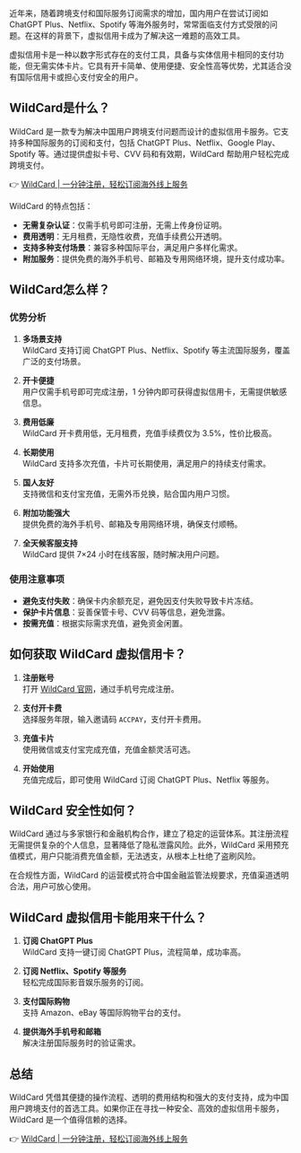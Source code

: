 近年来，随着跨境支付和国际服务订阅需求的增加，国内用户在尝试订阅如 ChatGPT Plus、Netflix、Spotify 等海外服务时，常常面临支付方式受限的问题。在这样的背景下，虚拟信用卡成为了解决这一难题的高效工具。

虚拟信用卡是一种以数字形式存在的支付工具，具备与实体信用卡相同的支付功能，但无需实体卡片。它具有开卡简单、使用便捷、安全性高等优势，尤其适合没有国际信用卡或担心支付安全的用户。

## WildCard是什么？

WildCard 是一款专为解决中国用户跨境支付问题而设计的虚拟信用卡服务。它支持多种国际服务的订阅和支付，包括 ChatGPT Plus、Netflix、Google Play、Spotify 等。通过提供虚拟卡号、CVV 码和有效期，WildCard 帮助用户轻松完成跨境支付。

👉 [WildCard | 一分钟注册，轻松订阅海外线上服务](https://bit.ly/bewildcard)

WildCard 的特点包括：
- **无需复杂认证**：仅需手机号即可注册，无需上传身份证明。
- **费用透明**：无月租费，无隐性收费，充值手续费公开透明。
- **支持多种支付场景**：兼容多种国际平台，满足用户多样化需求。
- **附加服务**：提供免费的海外手机号、邮箱及专用网络环境，提升支付成功率。

## WildCard怎么样？

### 优势分析
1. **多场景支持**  
   WildCard 支持订阅 ChatGPT Plus、Netflix、Spotify 等主流国际服务，覆盖广泛的支付场景。

2. **开卡便捷**  
   用户仅需手机号即可完成注册，1 分钟内即可获得虚拟信用卡，无需提供敏感信息。

3. **费用低廉**  
   WildCard 开卡费用低，无月租费，充值手续费仅为 3.5%，性价比极高。

4. **长期使用**  
   WildCard 支持多次充值，卡片可长期使用，满足用户的持续支付需求。

5. **国人友好**  
   支持微信和支付宝充值，无需外币兑换，贴合国内用户习惯。

6. **附加功能强大**  
   提供免费的海外手机号、邮箱及专用网络环境，确保支付顺畅。

7. **全天候客服支持**  
   WildCard 提供 7×24 小时在线客服，随时解决用户问题。

### 使用注意事项
- **避免支付失败**：确保卡内余额充足，避免因支付失败导致卡片冻结。
- **保护卡片信息**：妥善保管卡号、CVV 码等信息，避免泄露。
- **按需充值**：根据实际需求充值，避免资金闲置。

## 如何获取 WildCard 虚拟信用卡？

1. **注册账号**  
   打开 [WildCard 官网](https://bit.ly/bewildcard)，通过手机号完成注册。

2. **支付开卡费**  
   选择服务年限，输入邀请码 `ACCPAY`，支付开卡费用。

3. **充值卡片**  
   使用微信或支付宝完成充值，充值金额灵活可选。

4. **开始使用**  
   充值完成后，即可使用 WildCard 订阅 ChatGPT Plus、Netflix 等服务。

## WildCard 安全性如何？

WildCard 通过与多家银行和金融机构合作，建立了稳定的运营体系。其注册流程无需提供复杂的个人信息，显著降低了隐私泄露风险。此外，WildCard 采用预充值模式，用户只能消费充值金额，无法透支，从根本上杜绝了盗刷风险。

在合规性方面，WildCard 的运营模式符合中国金融监管法规要求，充值渠道透明合法，用户可放心使用。

## WildCard 虚拟信用卡能用来干什么？

1. **订阅 ChatGPT Plus**  
   WildCard 支持一键订阅 ChatGPT Plus，流程简单，成功率高。

2. **订阅 Netflix、Spotify 等服务**  
   轻松完成国际影音娱乐服务的订阅。

3. **支付国际购物**  
   支持 Amazon、eBay 等国际购物平台的支付。

4. **提供海外手机号和邮箱**  
   解决注册国际服务时的验证需求。

## 总结

WildCard 凭借其便捷的操作流程、透明的费用结构和强大的支付支持，成为中国用户跨境支付的首选工具。如果你正在寻找一种安全、高效的虚拟信用卡服务，WildCard 是一个值得信赖的选择。

👉 [WildCard | 一分钟注册，轻松订阅海外线上服务](https://bit.ly/bewildcard)